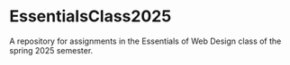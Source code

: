 # EssentialsClass2025
A repository for assignments in the Essentials of Web Design class of the spring 2025 semester.
